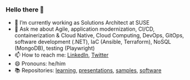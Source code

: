 ### Hello there 👋

- 🔭 I’m currently working as Solutions Architect at SUSE
- 💬 Ask me about Agile, application modernization, CI/CD, containerization & Cloud Native, Cloud Computing, DevOps, GitOps, software development (.NET), IaC (Ansible, Terraform), NoSQL (MongoDB), testing (Playwright)
- 📫 How to reach me: [LinkedIn](https://www.linkedin.com/in/berthomas/), [Twitter](https://twitter.com/devprofr)
- 😄 Pronouns: he/him
- 📚 Repositories: [learning](docs/learning.md), [presentations](docs/presentations.md), [samples](docs/samples.md), [software](docs/software.md)
